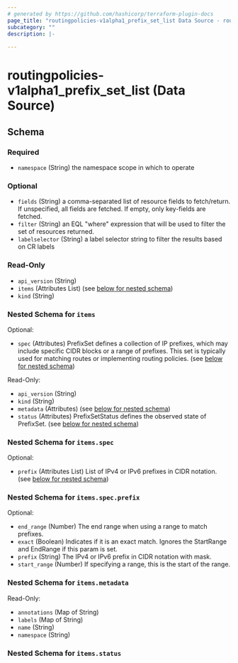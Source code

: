 ```yaml
---
# generated by https://github.com/hashicorp/terraform-plugin-docs
page_title: "routingpolicies-v1alpha1_prefix_set_list Data Source - routingpolicies-v1alpha1"
subcategory: ""
description: |-
  
---
```


# routingpolicies-v1alpha1_prefix_set_list (Data Source)





<!-- schema generated by tfplugindocs -->
## Schema

### Required

- `namespace` (String) the namespace scope in which to operate

### Optional

- `fields` (String) a comma-separated list of resource fields to fetch/return.  If unspecified, all fields are fetched.  If empty, only key-fields are fetched.
- `filter` (String) an EQL "where" expression that will be used to filter the set of resources returned.
- `labelselector` (String) a label selector string to filter the results based on CR labels

### Read-Only

- `api_version` (String)
- `items` (Attributes List) (see [below for nested schema](#nestedatt--items))
- `kind` (String)

<a id="nestedatt--items"></a>
### Nested Schema for `items`

Optional:

- `spec` (Attributes) PrefixSet defines a collection of IP prefixes, which may include specific CIDR blocks or a range of prefixes. This set is typically used for matching routes or implementing routing policies. (see [below for nested schema](#nestedatt--items--spec))

Read-Only:

- `api_version` (String)
- `kind` (String)
- `metadata` (Attributes) (see [below for nested schema](#nestedatt--items--metadata))
- `status` (Attributes) PrefixSetStatus defines the observed state of PrefixSet. (see [below for nested schema](#nestedatt--items--status))

<a id="nestedatt--items--spec"></a>
### Nested Schema for `items.spec`

Optional:

- `prefix` (Attributes List) List of IPv4 or IPv6 prefixes in CIDR notation. (see [below for nested schema](#nestedatt--items--spec--prefix))

<a id="nestedatt--items--spec--prefix"></a>
### Nested Schema for `items.spec.prefix`

Optional:

- `end_range` (Number) The end range when using a range to match prefixes.
- `exact` (Boolean) Indicates if it is an exact match. Ignores the StartRange and EndRange if this param is set.
- `prefix` (String) The IPv4 or IPv6 prefix in CIDR notation with mask.
- `start_range` (Number) If specifying a range, this is the start of the range.



<a id="nestedatt--items--metadata"></a>
### Nested Schema for `items.metadata`

Read-Only:

- `annotations` (Map of String)
- `labels` (Map of String)
- `name` (String)
- `namespace` (String)


<a id="nestedatt--items--status"></a>
### Nested Schema for `items.status`
